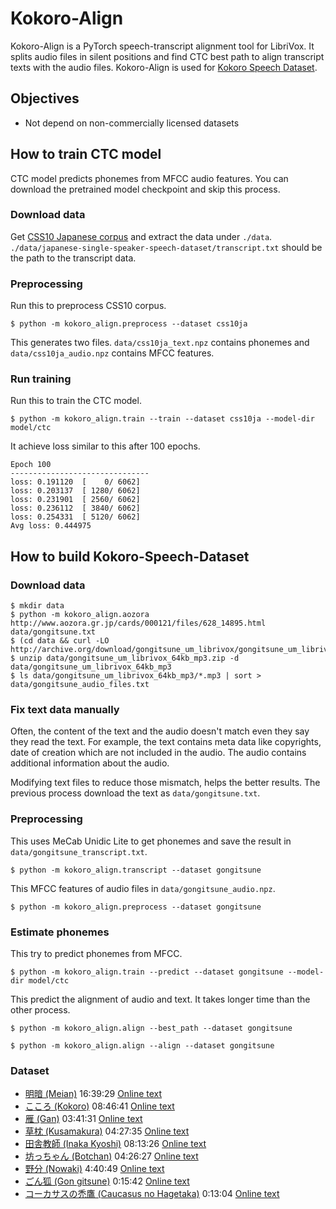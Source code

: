 # Kokoro-Align

Kokoro-Align is a PyTorch speech-transcript alignment tool for LibriVox.
It splits audio files in silent positions and find CTC best path to
align transcript texts with the audio files. Kokoro-Align is used for
[Kokoro Speech Dataset](https://github.com/kaiidams/Kokoro-Speech-Dataset).

## Objectives

- Not depend on non-commercially licensed datasets

## How to train CTC model

CTC model predicts phonemes from MFCC audio features. You can download
the pretrained model checkpoint and skip this process.

### Download data

Get [CSS10 Japanese corpus](https://github.com/Kyubyong/css10) and extract
the data under `./data`.
`./data/japanese-single-speaker-speech-dataset/transcript.txt` should be
the path to the transcript data.

### Preprocessing

Run this to preprocess CSS10 corpus.

```
$ python -m kokoro_align.preprocess --dataset css10ja
```

This generates two files.
`data/css10ja_text.npz` contains phonemes
and `data/css10ja_audio.npz` contains MFCC features.

### Run training

Run this to train the CTC model.

```
$ python -m kokoro_align.train --train --dataset css10ja --model-dir model/ctc
```

It achieve loss similar to this after 100 epochs.

```
Epoch 100
-------------------------------
loss: 0.191120  [    0/ 6062]
loss: 0.203137  [ 1280/ 6062]
loss: 0.231901  [ 2560/ 6062]
loss: 0.236112  [ 3840/ 6062]
loss: 0.254331  [ 5120/ 6062]
Avg loss: 0.444975 
```

## How to build Kokoro-Speech-Dataset

### Download data

```
$ mkdir data
$ python -m kokoro_align.aozora http://www.aozora.gr.jp/cards/000121/files/628_14895.html data/gongitsune.txt
$ (cd data && curl -LO http://archive.org/download/gongitsune_um_librivox/gongitsune_um_librivox_64kb_mp3.zip)
$ unzip data/gongitsune_um_librivox_64kb_mp3.zip -d data/gongitsune_um_librivox_64kb_mp3
$ ls data/gongitsune_um_librivox_64kb_mp3/*.mp3 | sort > data/gongitsune_audio_files.txt
```

### Fix text data manually

Often, the content of the text and the audio doesn't match even they say they read the text.
For example, the text contains meta data like copyrights, date of creation which are not included in the audio.
The audio contains additional information about the audio.

Modifying text files to reduce those mismatch, helps the better results. The previous process download
the text as `data/gongitsune.txt`.

### Preprocessing

This uses MeCab Unidic Lite to get phonemes and save the result in `data/gongitsune_transcript.txt`.



```
$ python -m kokoro_align.transcript --dataset gongitsune
```

This MFCC features of audio files in `data/gongitsune_audio.npz`.

```
$ python -m kokoro_align.preprocess --dataset gongitsune
```

### Estimate phonemes

This try to predict phonemes from MFCC.

```
$ python -m kokoro_align.train --predict --dataset gongitsune --model-dir model/ctc
```

This predict the alignment of audio and text. It takes longer time than the other 
process.

```
$ python -m kokoro_align.align --best_path --dataset gongitsune
```

```
$ python -m kokoro_align.align --align --dataset gongitsune  
```

### Dataset

- [明暗 (Meian)](https://librivox.org/meian-by-soseki-natsume/) 16:39:29 
    [Online text](http://www.aozora.gr.jp/cards/000148/files/782_14969.html)
- [こころ (Kokoro)](https://librivox.org/kokoro-by-soseki-natsume/) 08:46:41
    [Online text](http://www.aozora.gr.jp/cards/000148/files/773_14560.html)
- [雁 (Gan)](https://librivox.org/gan-by-ogai-mori/) 03:41:31
    [Online text](http://www.aozora.gr.jp/cards/000129/files/45224_19919.html)
- [草枕 (Kusamakura)](https://librivox.org/kusamakura-by-soseki-natsume/) 04:27:35
    [Online text](http://www.aozora.gr.jp/cards/000148/files/776_14941.html)
- [田舎教師 (Inaka Kyoshi)](https://librivox.org/inakakyoshi-by-katai-tayama/) 08:13:26
    [Online text](http://www.aozora.gr.jp/cards/000214/files/1668_26031.html)
- [坊っちゃん (Botchan)](https://librivox.org/botchan-by-soseki-natsume-2/) 04:26:27
    [Online text](http://www.aozora.gr.jp/cards/000148/files/752_14964.html)
- [野分 (Nowaki)](https://librivox.org/nowaki-by-soseki-natsume/) 4:40:49
    [Online text](http://www.aozora.gr.jp/cards/000148/files/791_14959.html)
- [ごん狐 (Gon gitsune)](https://librivox.org/gongitsune-by-nankichi-niimi/) 0:15:42
    [Online text](http://www.aozora.gr.jp/cards/000121/files/628_14895.html)
- [コーカサスの禿鷹 (Caucasus no Hagetaka)](https://librivox.org/caucasus-no-hagetaka-by-yoshio-toyoshima/) 0:13:04
    [Online text](http://www.aozora.gr.jp/cards/000906/files/42633_22951.html)
